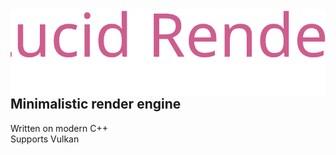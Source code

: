 <img align="left" src="/Resources/logo.svg">

## Minimalistic render engine
Written on modern C++ <br>
Supports Vulkan <br>
